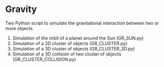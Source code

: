 # Gravity
Two Python script to simulate the gravitational interaction between two or more objects.

1) Simulation of the orbit of a planet around the Sun (GR_SUN.py)
2) Simulation of a 2D cluster of objects (GR_CLUSTER.py)
3) Simulation of a 3D cluster of objects (GR_CLUSTER_3D.py)
4) Simulation of a 3D collision of two cluster of objects (GR_CLUSTER_COLLISION.py)
